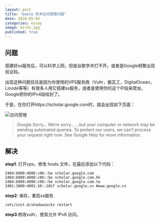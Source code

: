 ```yaml
---
layout: post
title: "Goole 学术访问受限问题"
date: 2018-05-04
categories: essay
image: birds.jpg
published: true
---
```




## 问题
搭建好ss服务后，可以科学上网，但是谷歌学术打不开，或者是Google频繁出现验证码。

出现这种问题往往是因为你使用的VPS服务商（Vultr，搬瓦工，DigitalOcean， Linode等等）有很多人用它搭建ss服务，或者是使用你的这个IP段来爬虫，Google把你的IPv4段给封了。

于是，在你打开https://scholar.google.com时，就会出现如下页面：

![访问受限](https://www.flyzy2005.com/wp-content/uploads/2018/04/sorry-google-scholar.png)

> Google Sorry…
We’re sorry…
…but your computer or network may be sending automated queries. To protect our users, we can’t process your request right now. See Google Help for more information.


## 解决

**step1**: 打开vps，修改 hosts 文件，在最后添加以下代码：

~~~
2404:6800:4008:c06::be scholar.google.com
2404:6800:4008:c06::be scholar.google.com.hk
2404:6800:4008:c06::be scholar.google.com.tw
2401:3800:4001:10::101f scholar.google.cn #www.google.cn
~~~

**step2**: 保存，重启ss服务.
~~~
/etc/init.d/shadowsocks restart
~~~

**step3**:修改vultr，使其允许 IPv6 访问。   
